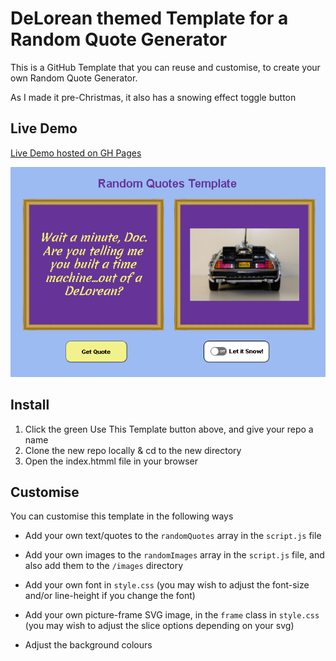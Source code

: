 # DeLorean themed Template for a Random Quote Generator
This is a GitHub Template that you can reuse and customise, to create your own Random Quote Generator.

As I made it pre-Christmas, it also has a snowing effect toggle button

## Live Demo
[Live Demo hosted on GH Pages](https://davin2020.github.io/random_quotes)

![Screenshot of DeLorean themed Random Quotes Template](/images/screenshot_random_quotes.png)

## Install
1. Click the green Use This Template button above, and give your repo a name 
2. Clone the new repo locally & cd to the new directory
3. Open the index.htmml file in your browser

## Customise
You can customise this template in the following ways

- Add your own text/quotes to the `randomQuotes` array in the `script.js` file

- Add your own images to the `randomImages` array in the `script.js` file, and also add them to the `/images` directory

- Add your own font in `style.css` (you may wish to adjust the font-size and/or line-height if you change the font)

- Add your own picture-frame SVG image, in the `frame` class in `style.css` (you may wish to adjust the slice options depending on your svg)

- Adjust the background colours 

<!-- - Hide/remove the Snowing Toggle button -->
